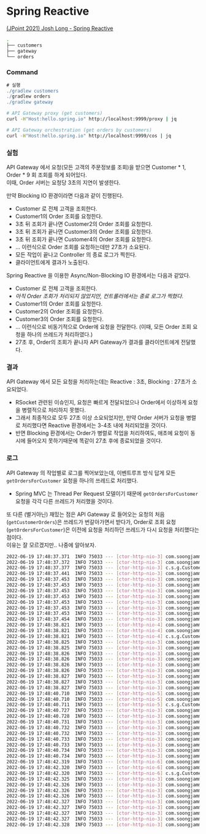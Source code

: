 # Spring Reactive 
[(JPoint 2021) Josh Long - Spring Reactive](https://www.youtube.com/watch?v=aM-l68NqguA)
```bash
.
├── customers
├── gateway
└── orders
```

### Command
```gradle
# 실행
./gradlew customers
./gradlew orders
./gradlew gateway
```

```bash
# API Gateway proxy (get customers)
curl -H"Host:hello.spring.io" http://localhost:9999/proxy | jq

# API Gateway orchestration (get orders by customers)
curl -H"Host:hello.spring.io" http://localhost:9999/cos | jq 
```

### 실험
API Gateway 에서 요청(모든 고객의 주문정보를 조회)을 받으면 Customer * 1, Order * 9 회 조회를 하게 되어있다.  
이때, Order 서버는 요청당 3초의 지연이 발생한다. 

만약 Blocking IO 환경이라면 다음과 같이 진행된다.
- Customer 로 전체 고객을 조회한다.
- Customer1의 Order 조회를 요청한다.
- 3초 뒤 조회가 끝나면 Customer2의 Order 조회를 요청한다.
- 3초 뒤 조회가 끝나면 Customer3의 Order 조회를 요청한다.
- 3초 뒤 조회가 끝나면 Customer4의 Order 조회를 요청한다.
- ... 이런식으로 Order 조회를 요청하는데만 27초가 소요된다.
- 모든 작업이 끝나고 Controller 의 종료 로그가 찍힌다. 
- 클라이언트에게 결과가 노출된다.

Spring Reactive 을 이용한 Async/Non-Blocking IO 환경에서는 다음과 같았다.
- Customer 로 전체 고객을 조회한다.
- _아직 Order 조회가 처리되지 않았지만, 컨트롤러에서는 종료 로그가 찍혔다._
- Customer1의 Order 조회를 요청한다.
- Customer2의 Order 조회를 요청한다.
- Customer3의 Order 조회를 요청한다.
- ... 이런식으로 비동기적으로 Order에 요청을 전달한다. (이때, 모든 Order 조회 요청을 하나의 쓰레드가 처리하였다.)
- 27초 후, Order의 조회가 끝나자 API Gateway가 결과를 클라이언트에게 전달했다.

### 결과  
API Gateway 에서 모든 요청을 처리하는데는 Reactive : 3초, Blocking : 27초가 소요되었다.  
- RSocket 관련된 이슈인지, 요청은 빠르게 전달되었으나 Order에서 이상하게 요청을 병렬적으로 처리하지 못했다.   
- 그래서 최종적으로 모두 27초 이상 소요되었지만, 만약 Order 서버가 요청을 병렬로 처리했다면 Reactive 환경에서는 3-4초 내에 처리되었을 것이다.  
- 반면 Blocking 환경에서는 Order가 병렬로 작업을 처리하여도, 애초에 요청이 동시에 들어오지 못하기때문에 똑같이 27초 후에 종료되었을 것이다.

### 로그
API Gateway 의 작업별로 로그를 찍어보았는데, 이벤트루프 방식 답게 모든 `getOrdersForCustomer` 요청을 하나의 쓰레드로 처리했다.  
- Spring MVC 는 Thread Per Request 모델이기 때문에 `getOrdersForCustomer` 요청을 각각 다른 쓰레드가 처리했을 것이다.

또 다른 (별거아닌) 재밌는 점은 API Gateway 로 들어오는 요청의 처음(`getCustomerOrders`)은 쓰레드가 번갈아가면서 받다가, Order로 조회 요청(`getOrdersForCustomer`)은 이전에 요청을 처리하던 쓰레드가 다시 요청을 처리했다는 점이다.  
이유는 잘 모르겠지만.. 나중에 알아보자.  
```bash
2022-06-19 17:48:37.371  INFO 75033 --- [ctor-http-nio-3] com.soongjamm.gateway.CrmClient          : getCustomerOrders || reactor-http-nio-3
2022-06-19 17:48:37.372  INFO 75033 --- [ctor-http-nio-3] com.soongjamm.gateway.CrmClient          : getCustomers || reactor-http-nio-3
2022-06-19 17:48:37.377  INFO 75033 --- [ctor-http-nio-3] c.s.g.CustomerOrdersRestController       : Done with get CustomerOrder Request || reactor-http-nio-3 
2022-06-19 17:48:37.441  INFO 75033 --- [ctor-http-nio-3] com.soongjamm.gateway.CrmClient          : getOrdersForCustomer - customerId=1 || reactor-http-nio-3
2022-06-19 17:48:37.453  INFO 75033 --- [ctor-http-nio-3] com.soongjamm.gateway.CrmClient          : getOrdersForCustomer - customerId=2 || reactor-http-nio-3
2022-06-19 17:48:37.453  INFO 75033 --- [ctor-http-nio-3] com.soongjamm.gateway.CrmClient          : getOrdersForCustomer - customerId=3 || reactor-http-nio-3
2022-06-19 17:48:37.453  INFO 75033 --- [ctor-http-nio-3] com.soongjamm.gateway.CrmClient          : getOrdersForCustomer - customerId=4 || reactor-http-nio-3
2022-06-19 17:48:37.453  INFO 75033 --- [ctor-http-nio-3] com.soongjamm.gateway.CrmClient          : getOrdersForCustomer - customerId=5 || reactor-http-nio-3
2022-06-19 17:48:37.453  INFO 75033 --- [ctor-http-nio-3] com.soongjamm.gateway.CrmClient          : getOrdersForCustomer - customerId=6 || reactor-http-nio-3
2022-06-19 17:48:37.453  INFO 75033 --- [ctor-http-nio-3] com.soongjamm.gateway.CrmClient          : getOrdersForCustomer - customerId=7 || reactor-http-nio-3
2022-06-19 17:48:37.453  INFO 75033 --- [ctor-http-nio-3] com.soongjamm.gateway.CrmClient          : getOrdersForCustomer - customerId=8 || reactor-http-nio-3
2022-06-19 17:48:37.454  INFO 75033 --- [ctor-http-nio-3] com.soongjamm.gateway.CrmClient          : getOrdersForCustomer - customerId=9 || reactor-http-nio-3
2022-06-19 17:48:38.821  INFO 75033 --- [ctor-http-nio-4] com.soongjamm.gateway.CrmClient          : getCustomerOrders || reactor-http-nio-4
2022-06-19 17:48:38.821  INFO 75033 --- [ctor-http-nio-4] com.soongjamm.gateway.CrmClient          : getCustomers || reactor-http-nio-4
2022-06-19 17:48:38.821  INFO 75033 --- [ctor-http-nio-4] c.s.g.CustomerOrdersRestController       : Done with get CustomerOrder Request || reactor-http-nio-4 
2022-06-19 17:48:38.825  INFO 75033 --- [ctor-http-nio-3] com.soongjamm.gateway.CrmClient          : getOrdersForCustomer - customerId=1 || reactor-http-nio-3
2022-06-19 17:48:38.825  INFO 75033 --- [ctor-http-nio-3] com.soongjamm.gateway.CrmClient          : getOrdersForCustomer - customerId=2 || reactor-http-nio-3
2022-06-19 17:48:38.826  INFO 75033 --- [ctor-http-nio-3] com.soongjamm.gateway.CrmClient          : getOrdersForCustomer - customerId=3 || reactor-http-nio-3
2022-06-19 17:48:38.826  INFO 75033 --- [ctor-http-nio-3] com.soongjamm.gateway.CrmClient          : getOrdersForCustomer - customerId=4 || reactor-http-nio-3
2022-06-19 17:48:38.826  INFO 75033 --- [ctor-http-nio-3] com.soongjamm.gateway.CrmClient          : getOrdersForCustomer - customerId=5 || reactor-http-nio-3
2022-06-19 17:48:38.826  INFO 75033 --- [ctor-http-nio-3] com.soongjamm.gateway.CrmClient          : getOrdersForCustomer - customerId=6 || reactor-http-nio-3
2022-06-19 17:48:38.827  INFO 75033 --- [ctor-http-nio-3] com.soongjamm.gateway.CrmClient          : getOrdersForCustomer - customerId=7 || reactor-http-nio-3
2022-06-19 17:48:38.827  INFO 75033 --- [ctor-http-nio-3] com.soongjamm.gateway.CrmClient          : getOrdersForCustomer - customerId=8 || reactor-http-nio-3
2022-06-19 17:48:38.827  INFO 75033 --- [ctor-http-nio-3] com.soongjamm.gateway.CrmClient          : getOrdersForCustomer - customerId=9 || reactor-http-nio-3
2022-06-19 17:48:40.710  INFO 75033 --- [ctor-http-nio-5] com.soongjamm.gateway.CrmClient          : getCustomerOrders || reactor-http-nio-5
2022-06-19 17:48:40.710  INFO 75033 --- [ctor-http-nio-5] com.soongjamm.gateway.CrmClient          : getCustomers || reactor-http-nio-5
2022-06-19 17:48:40.711  INFO 75033 --- [ctor-http-nio-5] c.s.g.CustomerOrdersRestController       : Done with get CustomerOrder Request || reactor-http-nio-5 
2022-06-19 17:48:40.727  INFO 75033 --- [ctor-http-nio-3] com.soongjamm.gateway.CrmClient          : getOrdersForCustomer - customerId=1 || reactor-http-nio-3
2022-06-19 17:48:40.728  INFO 75033 --- [ctor-http-nio-3] com.soongjamm.gateway.CrmClient          : getOrdersForCustomer - customerId=2 || reactor-http-nio-3
2022-06-19 17:48:40.731  INFO 75033 --- [ctor-http-nio-3] com.soongjamm.gateway.CrmClient          : getOrdersForCustomer - customerId=3 || reactor-http-nio-3
2022-06-19 17:48:40.732  INFO 75033 --- [ctor-http-nio-3] com.soongjamm.gateway.CrmClient          : getOrdersForCustomer - customerId=4 || reactor-http-nio-3
2022-06-19 17:48:40.732  INFO 75033 --- [ctor-http-nio-3] com.soongjamm.gateway.CrmClient          : getOrdersForCustomer - customerId=5 || reactor-http-nio-3
2022-06-19 17:48:40.733  INFO 75033 --- [ctor-http-nio-3] com.soongjamm.gateway.CrmClient          : getOrdersForCustomer - customerId=6 || reactor-http-nio-3
2022-06-19 17:48:40.733  INFO 75033 --- [ctor-http-nio-3] com.soongjamm.gateway.CrmClient          : getOrdersForCustomer - customerId=7 || reactor-http-nio-3
2022-06-19 17:48:40.734  INFO 75033 --- [ctor-http-nio-3] com.soongjamm.gateway.CrmClient          : getOrdersForCustomer - customerId=8 || reactor-http-nio-3
2022-06-19 17:48:40.734  INFO 75033 --- [ctor-http-nio-3] com.soongjamm.gateway.CrmClient          : getOrdersForCustomer - customerId=9 || reactor-http-nio-3
2022-06-19 17:48:42.319  INFO 75033 --- [ctor-http-nio-6] com.soongjamm.gateway.CrmClient          : getCustomerOrders || reactor-http-nio-6
2022-06-19 17:48:42.320  INFO 75033 --- [ctor-http-nio-6] com.soongjamm.gateway.CrmClient          : getCustomers || reactor-http-nio-6
2022-06-19 17:48:42.320  INFO 75033 --- [ctor-http-nio-6] c.s.g.CustomerOrdersRestController       : Done with get CustomerOrder Request || reactor-http-nio-6 
2022-06-19 17:48:42.325  INFO 75033 --- [ctor-http-nio-3] com.soongjamm.gateway.CrmClient          : getOrdersForCustomer - customerId=1 || reactor-http-nio-3
2022-06-19 17:48:42.326  INFO 75033 --- [ctor-http-nio-3] com.soongjamm.gateway.CrmClient          : getOrdersForCustomer - customerId=2 || reactor-http-nio-3
2022-06-19 17:48:42.326  INFO 75033 --- [ctor-http-nio-3] com.soongjamm.gateway.CrmClient          : getOrdersForCustomer - customerId=3 || reactor-http-nio-3
2022-06-19 17:48:42.326  INFO 75033 --- [ctor-http-nio-3] com.soongjamm.gateway.CrmClient          : getOrdersForCustomer - customerId=4 || reactor-http-nio-3
2022-06-19 17:48:42.327  INFO 75033 --- [ctor-http-nio-3] com.soongjamm.gateway.CrmClient          : getOrdersForCustomer - customerId=5 || reactor-http-nio-3
2022-06-19 17:48:42.327  INFO 75033 --- [ctor-http-nio-3] com.soongjamm.gateway.CrmClient          : getOrdersForCustomer - customerId=6 || reactor-http-nio-3
2022-06-19 17:48:42.327  INFO 75033 --- [ctor-http-nio-3] com.soongjamm.gateway.CrmClient          : getOrdersForCustomer - customerId=7 || reactor-http-nio-3
2022-06-19 17:48:42.327  INFO 75033 --- [ctor-http-nio-3] com.soongjamm.gateway.CrmClient          : getOrdersForCustomer - customerId=8 || reactor-http-nio-3
2022-06-19 17:48:42.328  INFO 75033 --- [ctor-http-nio-3] com.soongjamm.gateway.CrmClient          : getOrdersForCustomer - customerId=9 || reactor-http-nio-3
```